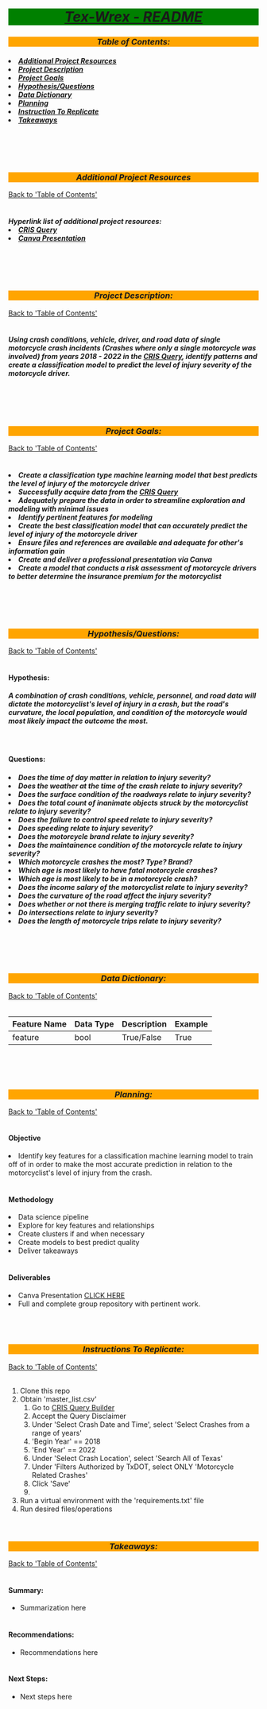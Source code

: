 <!-- Title -->
<div style='background-color: green'>
<head>
    <h1 align='center'><b><u><i>
        Tex-Wrex - README
    </i></u></b></h1>
</head></div>





<!-- Table of Contents -->
<div style='background-color: orange'>
<head>
    <h3 align='center'><b><i>
        <a id='tableofcontents'></a>
        Table of Contents:
    </i></b></h3>
</head></div>
<h5>
<li><a href='#additional'>Additional Project Resources</a href></li>
<li><a href='#description'>Project Description</a href></li>
<li><a href='#goals'>Project Goals</a href></li>
<li><a href='#hypo'>Hypothesis/Questions</a href></li>
<li><a href='#datadict'>Data Dictionary</a href></li>
<li><a href='#planning'>Planning</a href></li>
<li><a href='#instructions'>Instruction To Replicate</a href></li>
<li><a href='#takeaways'>Takeaways</a href></li>
</h5>
<br><br><br>




<!-- Additional Project Resources -->
<div style='background-color: orange'>
<head>
    <h3 align='center'><b><i>
        <a id='description'></a>Additional Project Resources
    </i></b></h3>
</head></div>
<a href='#tableofcontents'>Back to 'Table of Contents'</a>
<br><br>
<h5>
Hyperlink list of additional project resources:
<li><a href='https://cris.dot.state.tx.us/public/Query/app/home'>CRIS Query</a></li>
<li><a href='https://www.canva.com/design/DAFkmDnkHN0/zq2MpInKm-TME4-m1UmwRA/edit?utm_content=DA[…]m_campaign=designshare&utm_medium=link2&utm_source=sharebutton'>Canva Presentation</a></li>
</h5>
<br><br><br>





<!-- Project Description -->
<div style='background-color: orange'>
<head>
    <h3 align='center'><b><i>
        <a id='description'></a>Project Description:
    </i></b></h3>
</head></div>
<a href='#tableofcontents'>Back to 'Table of Contents'</a>
<br><br>
<h5>
Using crash conditions, vehicle, driver, and road data of single motorcycle crash incidents (Crashes where only a single motorcycle was involved) from years 2018 - 2022 in the <a href='https://cris.dot.state.tx.us/public/Query/app/home'>CRIS Query</a>, identify patterns and create a classification model to predict the level of injury severity of the motorcycle driver.
</h5>
<br><br><br>





<!-- Project Goals -->
<div style='background-color: orange'>
<head>
    <h3 align='center'><b><i>
        <a id='goals'></a>Project Goals:
    </i></b></h3>
</head></div>
<a href='#tableofcontents'>Back to 'Table of Contents'</a>
<br><br>
<h5>
<li>Create a classification type machine learning model that best predicts the level of injury of the motorcycle driver</li>
<li>Successfully acquire data from the <a href='https://cris.dot.state.tx.us/public/Query/app/home'>CRIS Query</a></li>
<li>Adequately prepare the data in order to streamline exploration and modeling with minimal issues</li>
<li>Identify pertinent features for modeling</li>
<li>Create the best classification model that can accurately predict the level of injury of the motorcycle driver</li>
<li>Ensure files and references are available and adequate for other's information gain</li>
<li>Create and deliver a professional presentation via Canva</li>
<li>Create a model that conducts a risk assessment of motorcycle drivers to better determine the insurance premium for the motorcyclist</li>
</h5>
<br><br><br>





<!-- Hypothesis/Questions -->
<div style='background-color: orange'>
<head>
    <h3 align='center'><b><i>
        <a id='hypo'></a>Hypothesis/Questions:
    </i></b></h3>
</head></div>
<a href='#tableofcontents'>Back to 'Table of Contents'</a>
<br><br>
<h4><b>
Hypothesis:
</b></h4>
<h5>
A combination of crash conditions, vehicle, personnel, and road data will dictate the motorcyclist's level of injury in a crash, but the road's curvature, the local population, and condition of the motorcycle would most likely impact the outcome the most.
</h5>
<br>
<h4><b>
Questions:
</b></h4>
<h5>
<li>Does the time of day matter in relation to injury severity?</li>
<li>Does the weather at the time of the crash relate to injury severity?</li>
<li>Does the surface condition of the roadways relate to injury severity?</li>
<li>Does the total count of inanimate objects struck by the motorcyclist relate to injury severity?</li>
<li>Does the failure to control speed relate to injury severity?</li>
<li>Does speeding relate to injury severity?</li>
<li>Does the motorcycle brand relate to injury severity?</li>
<li>Does the maintainence condition of the motorcycle relate to injury severity?</li>
<li>Which motorcycle crashes the most? Type? Brand?</li>
<li>Which age is most likely to have fatal motorcycle crashes?</li>
<li>Which age is most likely to be in a motorcycle crash?</li>
<li>Does the income salary of the motorcyclist relate to injury severity?</li>
<li>Does the curvature of the road affect the injury severity?</li>
<li>Does whether or not there is merging traffic relate to injury severity?</li>
<li>Do intersections relate to injury severity?</li>
<li>Does the length of motorcycle trips relate to injury severity?</li>
</h5>
<br><br><br>






<!-- Data Dictionary -->
<div style='background-color: orange'>
<head>
    <h3 align='center'><b><i>
        <a id='datadict'></a>Data Dictionary:
    </i></b></h3>
</head></div>
<a href='#tableofcontents'>Back to 'Table of Contents'</a>
<br><br>

| Feature Name | Data Type | Description | Example |
| ----- | ----- | ----- | ----- |
| feature | bool | True/False | True |

<br><br><br>






<!-- Planning -->
<div style='background-color: orange'>
<head>
    <h3 align='center'><b><i>
        <a id='planning'></a>Planning:
    </i></b></h3>
</head></div>
<a href='#tableofcontents'>Back to 'Table of Contents'</a>
<br><br>
<h4><b>Objective</b></h4>
<li>Identify key features for a classification machine learning model to train off of in order to make the most accurate prediction in relation to the motorcyclist's level of injury from the crash.</li>
<br>
<h4><b>Methodology</b></h4>
<li>Data science pipeline</li>
<li>Explore for key features and relationships</li>
<li>Create clusters if and when necessary</li>
<li>Create models to best predict quality</li>
<li>Deliver takeaways</li>
<br>
<h4><b>Deliverables</b></h4>
<li>Canva Presentation <a href='https://www.canva.com/design/DAFkmDnkHN0/zq2MpInKm-TME4-m1UmwRA/edit?utm_content=DA[…]m_campaign=designshare&utm_medium=link2&utm_source=sharebutton'>CLICK HERE</a></li>
<li>Full and complete group repository with pertinent work.</li>
<br><br><br>






<!-- Instructions To Replicate -->
<div style='background-color: orange'>
<head>
    <h3 align='center'><b><i>
        <a id='instructions'></a>Instructions To Replicate:
    </i></b></h3>
</head></div>
<a href='#tableofcontents'>Back to 'Table of Contents'</a>
<br><br>

1. Clone this repo
2. Obtain 'master_list.csv'
    1. Go to <a href='https://cris.dot.state.tx.us/public/Query/app/query-builder'>CRIS Query Builder</a>
    2. Accept the Query Disclaimer
    3. Under 'Select Crash Date and Time', select 'Select Crashes from a range of years'
    4. 'Begin Year' == 2018
    5. 'End Year' == 2022
    6. Under 'Select Crash Location', select 'Search All of Texas'
    7. Under 'Filters Authorized by TxDOT, select ONLY 'Motorcycle Related Crashes'
    8. Click 'Save'
    9. 
3. Run a virtual environment with the 'requirements.txt' file
4. Run desired files/operations
<br><br><br>





<!-- Takeaways -->
<div style='background-color: orange'>
<head>
    <h3 align='center'><b><i>
        <a id='takeaways'></a>Takeaways:
    </i></b></h3>
</head></div>
<a href='#tableofcontents'>Back to 'Table of Contents'</a>
<br><br>
<h4><b>Summary:</b></h4>

- Summarization here
<br><br>
<h4><b>Recommendations:</b></h4>

- Recommendations here
<br><br>
<h4><b>Next Steps:</b></h4>

- Next steps here
<br><br>